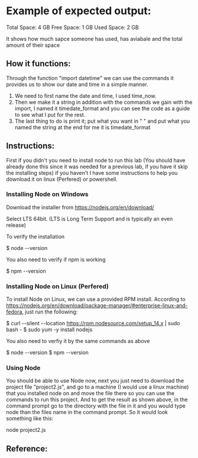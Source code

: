 # Example of expected output: 
Total Space: 4 GB
Free Space: 1 GB
Used Space: 2 GB

It shows how much sapce someone has used, has aviabale and the total amount of their space

## How it functions: 
Through the function "import datetime" we can use the commands it provides us to show our date and time in a simple manner.
1. We need to first name the date and time, I used time_now.
2. Then we make it a string in addition with the commands we gain with the import, I named it timedate_format and you can see the code as a guide to see what I put for the rest.
3. The last thing to do is print it; put what you want in " " and put what you named the string at the end for me it is timedate_format

## Instructions: 
First if you didn't you need to install node to run this lab (You should have already done this since it was needed for a previous lab, if you have it skip the installing steps)
if you haven't I have some instructions to help you download it on linux (Perfered) or powershell.

### Installing Node on Windows
Download the installer from https://nodejs.org/en/download/

Select LTS 64bit. (LTS is Long Term Support and is typically an even release)

To verify the installation

$ node --version

You also need to verify if npm is working

$ npm --version

### Installing Node on Linux (Perfered)
To install Node on Linux, we can use a provided RPM install. According to https://nodejs.org/en/download/package-manager/#enterprise-linux-and-fedora, just run the following:

$ curl --silent --location https://rpm.nodesource.com/setup_14.x | sudo bash -
$ sudo yum -y install nodejs	

You also need to verfiy it by the same commands as above

$ node --version $ npm --version

### Using Node
You should be able to use Node now, next you just need to download the project file "project2.js", and go to a machine (I would use a linux machine) that you installed node on and move the file there so you can use the commands to run this project. And to get the result as shown above, in the command prompt go to the directory with the file in it and you would type node than the files name in the command prompt. So it would look something like this:

node project2.js

## Reference:

